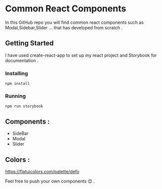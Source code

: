 # Common React Components

In this GitHub repo you will find common react components such as Modal,Sidebar,Slider ... that has developed from scratch .

## Getting Started

I have used create-react-app to set up my react project and Storybook for documentation .

### Installing

```
npm install
```
### Running

```
npm run storybook
```

## Components :

* SideBar
* Modal
* Slider

## Colors :

https://flatuicolors.com/palette/defo



Feel free to push your own components 😊 .
